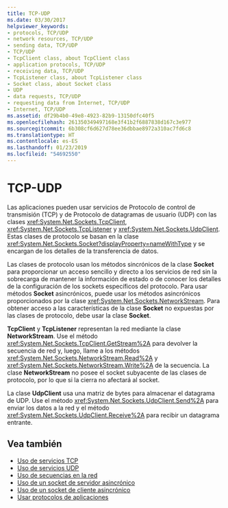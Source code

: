 ```yaml
---
title: TCP-UDP
ms.date: 03/30/2017
helpviewer_keywords:
- protocols, TCP/UDP
- network resources, TCP/UDP
- sending data, TCP/UDP
- TCP/UDP
- TcpClient class, about TcpClient class
- application protocols, TCP/UDP
- receiving data, TCP/UDP
- TcpListener class, about TcpListener class
- Socket class, about Socket class
- UDP
- data requests, TCP/UDP
- requesting data from Internet, TCP/UDP
- Internet, TCP/UDP
ms.assetid: df29b4b0-49e8-4923-82b9-13150dfc40f5
ms.openlocfilehash: 261350349497168e3f41b2f6887838d167c3e977
ms.sourcegitcommit: 6b308cf6d627d78ee36dbbae8972a310ac7fd6c8
ms.translationtype: HT
ms.contentlocale: es-ES
ms.lasthandoff: 01/23/2019
ms.locfileid: "54692550"
---
```

# <a name="tcp-udp"></a>TCP-UDP
Las aplicaciones pueden usar servicios de Protocolo de control de transmisión (TCP) y de Protocolo de datagramas de usuario (UDP) con las clases <xref:System.Net.Sockets.TcpClient>, <xref:System.Net.Sockets.TcpListener> y <xref:System.Net.Sockets.UdpClient>. Estas clases de protocolo se basan en la clase <xref:System.Net.Sockets.Socket?displayProperty=nameWithType> y se encargan de los detalles de la transferencia de datos.  
  
 Las clases de protocolo usan los métodos sincrónicos de la clase **Socket** para proporcionar un acceso sencillo y directo a los servicios de red sin la sobrecarga de mantener la información de estado o de conocer los detalles de la configuración de los sockets específicos del protocolo. Para usar métodos **Socket** asincrónicos, puede usar los métodos asincrónicos proporcionados por la clase <xref:System.Net.Sockets.NetworkStream>. Para obtener acceso a las características de la clase **Socket** no expuestas por las clases de protocolo, debe usar la clase **Socket**.  
  
 **TcpClient** y **TcpListener** representan la red mediante la clase **NetworkStream**. Use el método <xref:System.Net.Sockets.TcpClient.GetStream%2A> para devolver la secuencia de red y, luego, llame a los métodos <xref:System.Net.Sockets.NetworkStream.Read%2A> y <xref:System.Net.Sockets.NetworkStream.Write%2A> de la secuencia. La clase **NetworkStream** no posee el socket subyacente de las clases de protocolo, por lo que si la cierra no afectará al socket.  
  
 La clase **UdpClient** usa una matriz de bytes para almacenar el datagrama de UDP. Use el método <xref:System.Net.Sockets.UdpClient.Send%2A> para enviar los datos a la red y el método <xref:System.Net.Sockets.UdpClient.Receive%2A> para recibir un datagrama entrante.  
  
## <a name="see-also"></a>Vea también
- [Uso de servicios TCP](../../../docs/framework/network-programming/using-tcp-services.md)
- [Uso de servicios UDP](../../../docs/framework/network-programming/using-udp-services.md)
- [Uso de secuencias en la red](../../../docs/framework/network-programming/using-streams-on-the-network.md)
- [Uso de un socket de servidor asincrónico](../../../docs/framework/network-programming/using-an-asynchronous-server-socket.md)
- [Uso de un socket de cliente asincrónico](../../../docs/framework/network-programming/using-an-asynchronous-client-socket.md)
- [Usar protocolos de aplicaciones](../../../docs/framework/network-programming/using-application-protocols.md)
